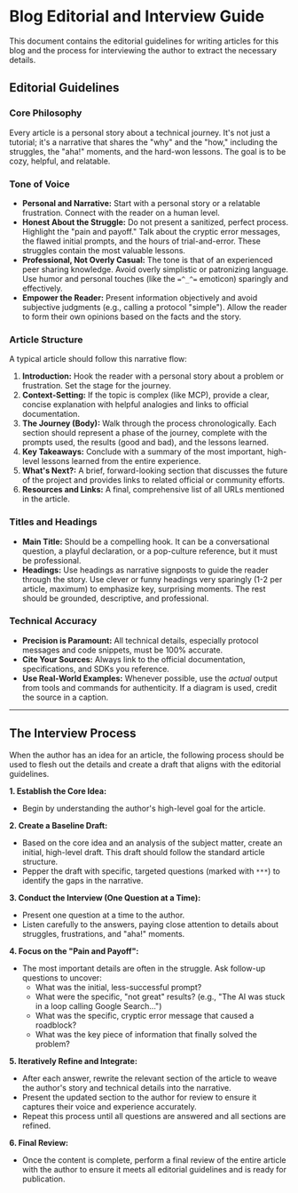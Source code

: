 # Blog Editorial and Interview Guide

This document contains the editorial guidelines for writing articles for this blog and the process for interviewing the author to extract the necessary details.

## Editorial Guidelines

### Core Philosophy
Every article is a personal story about a technical journey. It's not just a tutorial; it's a narrative that shares the "why" and the "how," including the struggles, the "aha!" moments, and the hard-won lessons. The goal is to be cozy, helpful, and relatable.

### Tone of Voice
- **Personal and Narrative:** Start with a personal story or a relatable frustration. Connect with the reader on a human level.
- **Honest About the Struggle:** Do not present a sanitized, perfect process. Highlight the "pain and payoff." Talk about the cryptic error messages, the flawed initial prompts, and the hours of trial-and-error. These struggles contain the most valuable lessons.
- **Professional, Not Overly Casual:** The tone is that of an experienced peer sharing knowledge. Avoid overly simplistic or patronizing language. Use humor and personal touches (like the `=^_^=` emoticon) sparingly and effectively.
- **Empower the Reader:** Present information objectively and avoid subjective judgments (e.g., calling a protocol "simple"). Allow the reader to form their own opinions based on the facts and the story.

### Article Structure
A typical article should follow this narrative flow:
1.  **Introduction:** Hook the reader with a personal story about a problem or frustration. Set the stage for the journey.
2.  **Context-Setting:** If the topic is complex (like MCP), provide a clear, concise explanation with helpful analogies and links to official documentation.
3.  **The Journey (Body):** Walk through the process chronologically. Each section should represent a phase of the journey, complete with the prompts used, the results (good and bad), and the lessons learned.
4.  **Key Takeaways:** Conclude with a summary of the most important, high-level lessons learned from the entire experience.
5.  **What's Next?:** A brief, forward-looking section that discusses the future of the project and provides links to related official or community efforts.
6.  **Resources and Links:** A final, comprehensive list of all URLs mentioned in the article.

### Titles and Headings
- **Main Title:** Should be a compelling hook. It can be a conversational question, a playful declaration, or a pop-culture reference, but it must be professional.
- **Headings:** Use headings as narrative signposts to guide the reader through the story. Use clever or funny headings very sparingly (1-2 per article, maximum) to emphasize key, surprising moments. The rest should be grounded, descriptive, and professional.

### Technical Accuracy
- **Precision is Paramount:** All technical details, especially protocol messages and code snippets, must be 100% accurate.
- **Cite Your Sources:** Always link to the official documentation, specifications, and SDKs you reference.
- **Use Real-World Examples:** Whenever possible, use the *actual* output from tools and commands for authenticity. If a diagram is used, credit the source in a caption.

---

## The Interview Process

When the author has an idea for an article, the following process should be used to flesh out the details and create a draft that aligns with the editorial guidelines.

**1. Establish the Core Idea:**
   - Begin by understanding the author's high-level goal for the article.

**2. Create a Baseline Draft:**
   - Based on the core idea and an analysis of the subject matter, create an initial, high-level draft. This draft should follow the standard article structure.
   - Pepper the draft with specific, targeted questions (marked with `***`) to identify the gaps in the narrative.

**3. Conduct the Interview (One Question at a Time):**
   - Present one question at a time to the author.
   - Listen carefully to the answers, paying close attention to details about struggles, frustrations, and "aha!" moments.

**4. Focus on the "Pain and Payoff":**
   - The most important details are often in the struggle. Ask follow-up questions to uncover:
     - What was the initial, less-successful prompt?
     - What were the specific, "not great" results? (e.g., "The AI was stuck in a loop calling Google Search...")
     - What was the specific, cryptic error message that caused a roadblock?
     - What was the key piece of information that finally solved the problem?

**5. Iteratively Refine and Integrate:**
   - After each answer, rewrite the relevant section of the article to weave the author's story and technical details into the narrative.
   - Present the updated section to the author for review to ensure it captures their voice and experience accurately.
   - Repeat this process until all questions are answered and all sections are refined.

**6. Final Review:**
   - Once the content is complete, perform a final review of the entire article with the author to ensure it meets all editorial guidelines and is ready for publication.
